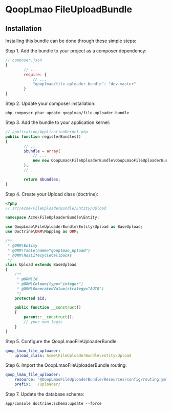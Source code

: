 # QoopLmao FileUploadBundle

## Installation

Installing this bundle can be done through these simple steps:

Step 1. Add the bundle to your project as a composer dependency:
``` javascript
// composer.json
{
        // ...
        require: {
            // ...
            "qooplmao/file-uploader-bundle": "dev-master"
        }
}
```

Step 2. Update your composer installation:
``` shell
php composer.phar update qooplmao/file-uploader-bundle
````

Step 3. Add the bundle to your application kernel:
``` php
// application/ApplicationKernel.php
public function registerBundles()
{
        // ...
        $bundle = array(
            // ...
            new new QoopLmao\FileUploaderBundle\QoopLmaoFileUploaderBundle(),
        );
        // ...

        return $bundles;
}
```

Step 4. Create your Upload class (doctrine):
``` php
<?php
// src/Acme/FileUploaderBundle/Entity/Upload

namespace Acme\FileUploaderBundle\Entity;

use QoopLmao\FileUploaderBundle\Entity\Upload as BaseUpload;
use Doctrine\ORM\Mapping as ORM;

/**
 * @ORM\Entity
 * @ORM\Table(name="qooplmao_upload")
 * @ORM\HasLifecycleCallbacks
 */
class Upload extends BaseUpload
{
    /**
     * @ORM\Id
     * @ORM\Column(type="integer")
     * @ORM\GeneratedValue(strategy="AUTO")
     */
    protected $id;

    public function __construct()
    {
        parent::__construct();
        // your own logic
    }
}
```

Step 5. Configure the QoopLmaoFileUploaderBundle:
``` yaml
qoop_lmao_file_uploader:
    upload_class: Acme\FileUploaderBundle\Entity\Upload
```

Step 6. Import the QoopLmaoFileUploaderBundle routing:
``` yaml
qoop_lmao_file_uploader:
    resource: "@QoopLmaoFileUploaderBundle/Resources/config/routing.yml"
    prefix:   /uploader/
```

Step 7. Update the database schema:
``` shell
app/console doctrine:schema:update --force
```
